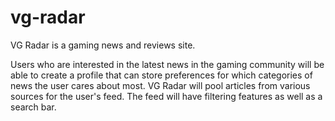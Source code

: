 # vg-radar


VG Radar is a gaming news and reviews site.

Users who are interested in the latest news in the gaming community will be able to create a profile that can store preferences for which categories of news the user cares about most.
VG Radar will pool articles from various sources for the user's feed. The feed will have filtering features as well as a search bar.
